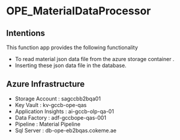 # OPE_MaterialDataProcessor

## Intentions

This function app provides the following functionality
- To read material json data file from the azure storage container .
- Inserting these json data file in the database.


## Azure Infrastructure

- Storage Account : sagccbb2bqa01
- Key Vault : kv-gccb-ope-qas
- Application Insights : ai-gccb-olp-qa-01
- Data Factory : adf-gccbope-qas-001
- Pipeline : Material Pipeline
- Sql Server : db-ope-eb2bqas.cokeme.ae